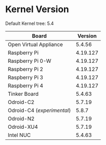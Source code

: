 
# Kernel Version

Default Kernel tree: 5.4

| Board | Version |
|-------|---------|
| Open Virtual Appliance | 5.4.56 |
| Raspberry Pi | 4.19.127 |
| Raspberry Pi 0-W | 4.19.127 |
| Raspberry Pi 2 | 4.19.127 |
| Raspberry Pi 3 | 4.19.127 |
| Raspberry Pi 4 | 4.19.127 |
| Tinker Board | 5.4.63 |
| Odroid-C2 | 5.7.19 |
| Odroid-C4 (_experimental_) | 5.8.7 |
| Odroid-N2 | 5.7.19 |
| Odroid-XU4 | 5.7.19 |
| Intel NUC | 5.4.63 |
